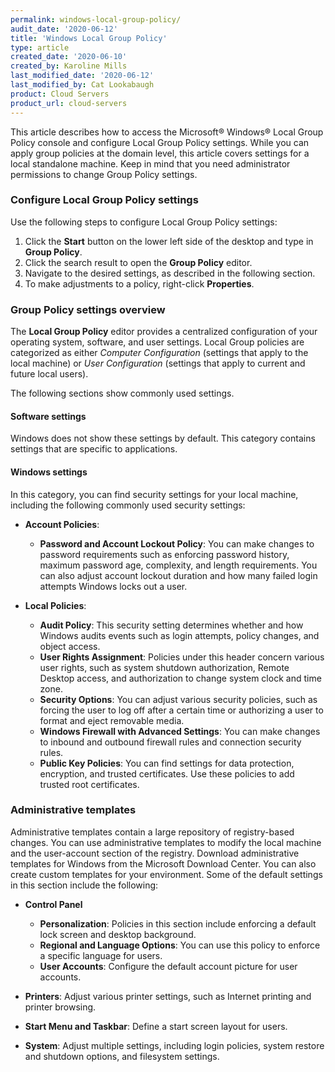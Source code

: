 ```yaml
---
permalink: windows-local-group-policy/
audit_date: '2020-06-12'
title: 'Windows Local Group Policy'
type: article
created_date: '2020-06-10'
created_by: Karoline Mills
last_modified_date: '2020-06-12'
last_modified_by: Cat Lookabaugh
product: Cloud Servers
product_url: cloud-servers
---
```


This article describes how to access the Microsoft&reg; Windows&reg; Local Group Policy console and configure
Local Group Policy settings. While you can apply group policies at the domain level, this article covers
settings for a local standalone machine. Keep in mind that you need administrator permissions to change
Group Policy settings.

### Configure Local Group Policy settings

Use the following steps to configure Local Group Policy settings:

1.	Click the **Start** button on the lower left side of the desktop and type in **Group Policy**.
2.	Click the search result to open the **Group Policy** editor.
3.	Navigate to the desired settings, as described in the following section.
4.	To make adjustments to a policy, right-click **Properties**.

### Group Policy settings overview

The **Local Group Policy** editor provides a centralized configuration of your operating system, software,
and user settings. Local Group policies are categorized as either *Computer Configuration* (settings
that apply to the local machine) or *User Configuration* (settings that apply to current and future
local users). 

The following sections show commonly used settings.

#### Software settings

Windows does not show these settings by default. This category contains settings that are specific to
applications. 

#### Windows settings

In this category, you can find security settings for your local machine, including the following commonly
used security settings:

- **Account Policies**:

    - **Password and Account Lockout Policy**: You can make changes to password requirements such as
      enforcing password history, maximum password age, complexity, and length requirements. You can also
      adjust account lockout duration and how many failed login attempts Windows locks out a user.
      
- **Local Policies**:

    - **Audit Policy**: This security setting determines whether and how Windows audits events such as
      login attempts, policy changes, and object access.    
    - **User Rights Assignment**: Policies under this header concern various user rights, such as system
      shutdown authorization, Remote Desktop access, and authorization to change system clock and time zone.      
    - **Security Options**: You can adjust various security policies, such as forcing the user to log off
      after a certain time or authorizing a user to format and eject removable media.
    - **Windows Firewall with Advanced Settings**: You can make changes to inbound and outbound firewall
      rules and connection security rules.
    - **Public Key Policies**: You can find settings for data protection, encryption, and trusted
      certificates. Use these policies to add trusted root certificates.

### Administrative templates

Administrative templates contain a large repository of registry-based changes. You can use administrative
templates to modify the local machine and the user-account section of the registry.
Download administrative templates for Windows from the Microsoft Download Center. You can also create custom
templates for your environment. Some of the default settings in this section include the following:

- **Control Panel**

    - **Personalization**: Policies in this section include enforcing a default lock screen and desktop background.
    - **Regional and Language Options**: You can use this policy to enforce a specific language for users.
    - **User Accounts**: Configure the default account picture for user accounts.
    
- **Printers**: Adjust various printer settings, such as Internet printing and printer browsing.

- **Start Menu and Taskbar**: Define a start screen layout for users.

- **System**: Adjust multiple settings, including login policies, system restore and shutdown options,
  and filesystem settings.
